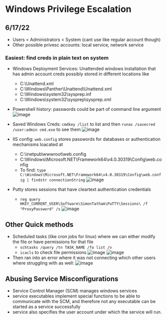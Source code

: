 # Windows Privilege Escalation
## 6/17/22

- Users < Administrators < System (cant use like regular account though)
- Other possible privesc accounts: local service, network service 
### Easiest: find creds in plain text on system
- Windows Deployment Services: Unattended windows installation that has admin account creds possibly stored in different locations like 
  - C:\Unattend.xml
  - C:\Windows\Panther\Unattend\Unattend.xml
  - C:\Windows\system32\sysprep.inf
  - C:\Windows\system32\sysprep\sysprep.xml
- Powershell history: passwords could be part of command line argument
![image](https://user-images.githubusercontent.com/66894542/174423755-5e42faad-7172-4b0d-9afd-6bab27b07ad1.png)
- Saved Windows Creds: `cmdkey /list` to list and then `runas /savecred /user:admin cmd.exe` to see them
![image](https://user-images.githubusercontent.com/66894542/174424004-f2296c4a-3596-4787-b3a5-fae81a239ee2.png)

- IIS config: `web.config` stores passwords for databases or authentication mechanisms loacated at
  - C:\inetpub\wwwroot\web.config
  - C:\Windows\Microsoft.NET\Framework64\v4.0.30319\Config\web.config
  - To find: `type C:\Windows\Microsoft.NET\Framework64\v4.0.30319\Config\web.config | findstr connectionString`
![image](https://user-images.githubusercontent.com/66894542/174423833-1a73f4bc-997c-451d-a15c-7009e95df5e0.png)

- Putty stores sessions that have cleartext authentication credentials
  -   `reg query HKEY_CURRENT_USER\Software\SimonTatham\PuTTY\Sessions\ /f "ProxyPassword" /s`
![image](https://user-images.githubusercontent.com/66894542/174424026-8ccdb193-bfcc-47fa-bfa8-e14f0f62cd0b.png)

## Other Quick methods
- Scheduled tasks (like cron jobs for linux) where we can either modify the file or have permissions for that file
  - `schtasks /query /tn TASK_NAME /fo list /v`  
  - `icacls` to check file permissions
![image](https://user-images.githubusercontent.com/66894542/174424250-ac421aee-85a1-47a4-b6e3-07adc85bd6d9.png)
![image](https://user-images.githubusercontent.com/66894542/174424268-d7207371-f8eb-441c-bbaf-8850fa8f643f.png)
- Then ran into an error where it was not connecting which other users where struggling with as well:
![image](https://user-images.githubusercontent.com/66894542/174424998-24ee3fb0-1d25-4d1e-9e89-a61d14418239.png)


## Abusing Service Misconfigurations
- Service Control Manager (SCM) manages windows services
- service executables implement special functions to be able to communicate with the SCM, and therefore not any executable can be started as a service successfully
- service also specifies the user account under which the service will run.
